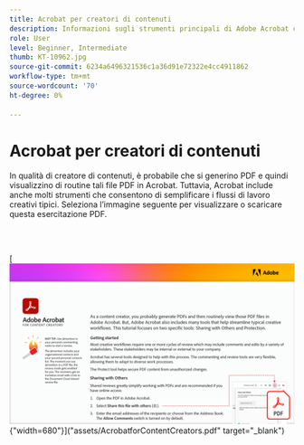 ```yaml
---
title: Acrobat per creatori di contenuti
description: Informazioni sugli strumenti principali di Adobe Acrobat che semplificano i flussi di lavoro creativi
role: User
level: Beginner, Intermediate
thumb: KT-10962.jpg
source-git-commit: 6234a6496321536c1a36d91e72322e4cc4911862
workflow-type: tm+mt
source-wordcount: '70'
ht-degree: 0%

---
```


# Acrobat per creatori di contenuti

In qualità di creatore di contenuti, è probabile che si generino PDF e quindi visualizzino di routine tali file PDF in Acrobat. Tuttavia, Acrobat include anche molti strumenti che consentono di semplificare i flussi di lavoro creativi tipici. Seleziona l’immagine seguente per visualizzare o scaricare questa esercitazione PDF.

<br> 

[![Immagine della prima pagina dell’esercitazione](assets/Acrobatforcontentcreators.png){&quot;width=680&quot;}](&quot;assets/AcrobatforContentCreators.pdf&quot; target=&quot;_blank&quot;)